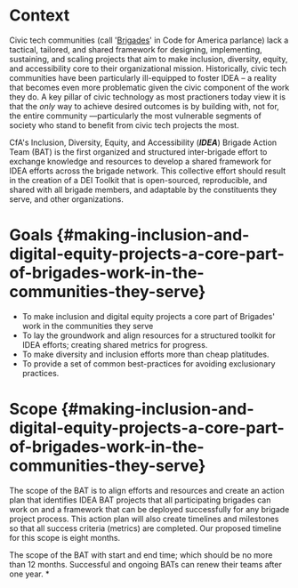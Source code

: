 # Context

Civic tech communities \(call '[Brigades](http://brigade.codeforamerica.org)' in Code for America parlance\) lack a tactical, tailored, and shared framework for designing, implementing, sustaining, and scaling projects that aim to make inclusion, diversity, equity, and accessibility core to their organizational mission. Historically, civic tech communities have been particularly ill-equipped to foster IDEA – a reality that becomes even more problematic given the civic component of the work they do. A key pillar of civic technology as most practioners today view it is that the _only_ way to achieve desired outcomes is by building with, not for, the entire community ––particularly the most vulnerable segments of society who stand to benefit from civic tech projects the most.

CfA's Inclusion, Diversity, Equity, and Accessibility \(_**IDEA**_\) Brigade Action Team \(BAT\) is the first organized and structured inter-brigade effort to exchange knowledge and resources to develop a shared framework for IDEA efforts across the brigade network. This collective effort should result in the creation of a DEI Toolkit that is open-sourced, reproducible, and shared with all brigade members, and adaptable by the constituents they serve, and other organizations.

# Goals {#making-inclusion-and-digital-equity-projects-a-core-part-of-brigades-work-in-the-communities-they-serve}

* To make inclusion and digital equity projects a core part of Brigades' work in the communities they serve
* To lay the groundwork and align resources for a structured toolkit for IDEA efforts; creating shared metrics for progress.
* To make diversity and inclusion efforts more than cheap platitudes.
* To provide a set of common best-practices for avoiding exclusionary practices.

# Scope {#making-inclusion-and-digital-equity-projects-a-core-part-of-brigades-work-in-the-communities-they-serve}

​The scope of the BAT is to align efforts and resources and create an action plan that identifies IDEA BAT projects that all participating brigades can work on and a framework that can be deployed successfully for any brigade project process. This action plan will also create timelines and milestones so that all success criteria \(metrics\) are completed. Our proposed timeline for this scope is eight months.

The scope of the BAT with start and end time; which should be no more than 12 months. Successful and ongoing BATs can renew their teams after one year. \*



